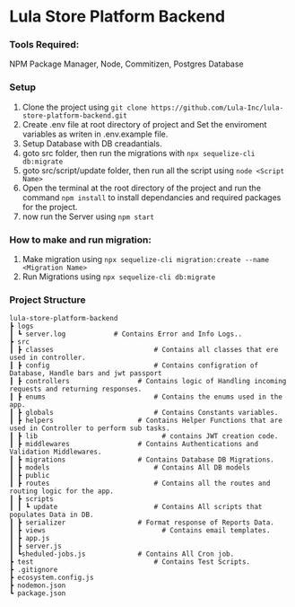 # Lula Store Platform Backend

### Tools Required:

NPM Package Manager, Node, Commitizen, Postgres Database

### Setup

1. Clone the project using `git clone https://github.com/Lula-Inc/lula-store-platform-backend.git`
2. Create .env file at root directory of project and Set the enviroment variables as writen in .env.example file.
3. Setup Database with DB creadantials.
4. goto src folder, then run the migrations with `npx sequelize-cli db:migrate`
5. goto src/script/update folder, then run all the script using `node <Script Name>`
6. Open the terminal at the root directory of the project and run the command `npm install` to install dependancies and required packages for the project.
7. now run the Server using `npm start`


### How to make and run migration:

1. Make migration using `npx sequelize-cli migration:create --name <Migration Name>`
2. Run Migrations using `npx sequelize-cli db:migrate`

### Project Structure

```
lula-store-platform-backend
┣ logs
┃ ┗ server.log            # Contains Error and Info Logs..
┣ src
┃ ┣ classes						    # Contains all classes that ere used in controller.
┃ ┣ config						    # Contains configration of Database, Handle bars and jwt passport
┃ ┣ controllers				    # Contains logic of Handling incoming requests and returning responses.
┃ ┣ enums   					    # Contains the enums used in the app.
┃ ┣ globals						    # Contains Constants variables.
┃ ┣ helpers   				    # Contains Helper Functions that are used in Controller to perform sub tasks.
┃ ┣ lib							      # contains JWT creation code.
┃ ┣ middlewares				    # Contains Authentications and Validation Middlewares.
┃ ┣ migrations  			    # Contains Database DB Migrations.
┃ ┣ models  					    # Contains All DB models
┃ ┣ public  						
┃ ┣ routes  					    # Contains all the routes and routing logic for the app.
┃ ┣ scripts
┃ ┃ ┗ update					    # Contains All scripts that populates Data in DB.
┃ ┣ serializer  			    # Format response of Reports Data.
┃ ┣ views						      # Contains email templates.
┃ ┣ app.js
┃ ┣ server.js
┃ ┗sheduled-jobs.js				# Contains All Cron job.
┣ test 						        # Contains Test Scripts.
┣ .gitignore
┣ ecosystem.config.js
┣ nodemon.json
┗ package.json
```

